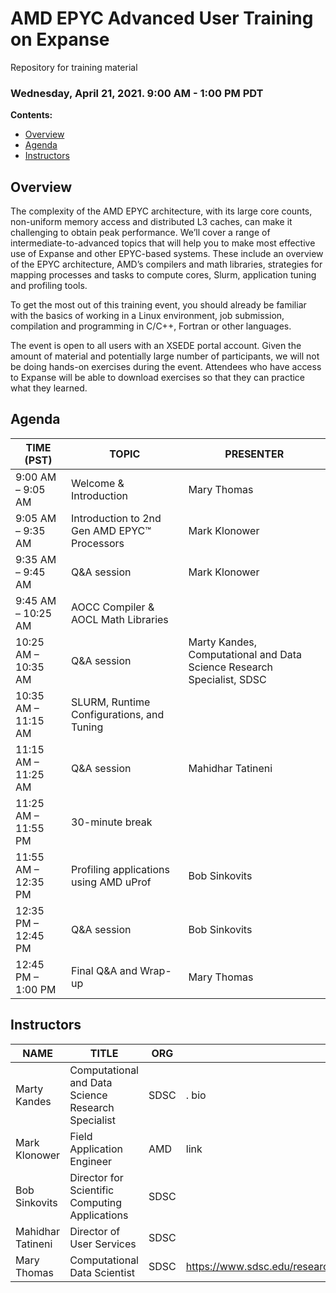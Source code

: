 # AMD EPYC Advanced User Training on Expanse 
Repository for training material

### Wednesday, April 21, 2021.     9:00 AM - 1:00 PM PDT

<a name="top">**Contents:**
* [Overview](#overview)
* [Agenda](#agenda)
* [Instructors](#instructors)

## Overview<a name="overview"></a>
The complexity of the AMD EPYC architecture, with its large core counts, non-uniform memory access and distributed L3 caches, can make it challenging to obtain peak performance. We’ll cover a range of intermediate-to-advanced topics that will help you to make most effective use of Expanse and other EPYC-based systems. These include an overview of the EPYC architecture, AMD’s compilers and math libraries, strategies for mapping processes and tasks to compute cores, Slurm, application tuning and profiling tools.

To get the most out of this training event, you should already be familiar with the basics of working in a Linux environment, job submission, compilation and programming in C/C++, Fortran or other languages.

The event is open to all users with an XSEDE portal account. Given the amount of material and potentially large number of participants, we will not be doing hands-on exercises during the event. Attendees who have access to Expanse will be able to download exercises so that they can practice what they learned.

## Agenda<a name="agenda"></a>
| **TIME (PST)** | **TOPIC** | **PRESENTER** |
| --- | ----------- | ----------- |
| 9:00 AM – 9:05 AM | Welcome & Introduction | Mary Thomas |
| 9:05 AM – 9:35 AM | Introduction to 2nd Gen AMD EPYC™ Processors |  Mark Klonower |
| 9:35 AM – 9:45 AM |  Q&A session |  Mark Klonower |
| 9:45 AM – 10:25 AM  |  AOCC Compiler & AOCL Math Libraries
| 10:25 AM – 10:35 AM  |   Q&A session | Marty Kandes, Computational and Data Science Research Specialist, SDSC
| 10:35 AM – 11:15 AM  |   SLURM, Runtime Configurations, and Tuning
| 11:15 AM – 11:25 AM  |   Q&A session | Mahidhar Tatineni |
| 11:25 AM – 11:55 PM  |   30-minute break |  |
| 11:55 AM – 12:35 PM  |   Profiling applications using AMD uProf | Bob Sinkovits |
| 12:35 PM – 12:45 PM |  Q&A session | Bob Sinkovits |
| 12:45 PM – 1:00 PM |  Final Q&A and Wrap-up | Mary Thomas |




## Instructors<a name="instructors"></a>
| **NAME** | **TITLE** | **ORG** | **LINK** |
| ---------- | ----------- | ----------- | ----------- |
| Marty Kandes<a name="kandes"></a>  |  Computational and Data Science Research Specialist  |  SDSC |. bio |
| Mark Klonower<a name="klonower"></a> | Field Application Engineer |AMD| link |
| Bob Sinkovits<a name="sinkovits"></a> | Director for Scientific Computing Applications | SDSC|  |
| Mahidhar Tatineni<a name="tatineni"></a> | Director of User Services | SDSC |  |
| Mary Thomas<a name="thomas"></a> | Computational Data Scientist | SDSC | https://www.sdsc.edu/research/researcher_spotlight/thomas_mary.html |

